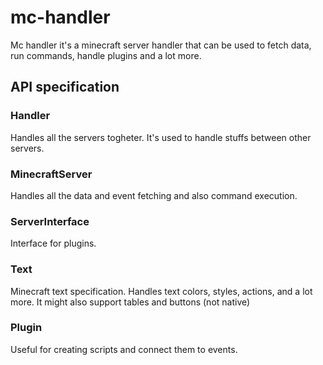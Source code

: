 # mc-handler

Mc handler it's a minecraft server handler that can be used to fetch data, run commands, handle plugins and a lot more.

## API specification

### Handler
Handles all the servers togheter.
It's used to handle stuffs between other servers.

### MinecraftServer
Handles all the data and event fetching and also command execution.

### ServerInterface
Interface for plugins.

### Text
Minecraft text specification. Handles text colors, styles, actions, and a lot more.
It might also support tables and buttons (not native)

### Plugin
Useful for creating scripts and connect them to events.
